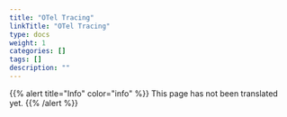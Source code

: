```yaml
---
title: "OTel Tracing"
linkTitle: "OTel Tracing"
type: docs
weight: 1
categories: []
tags: []
description: ""
---
```


{{% alert title="Info" color="info" %}}
This page has not been translated yet.
{{% /alert %}}
